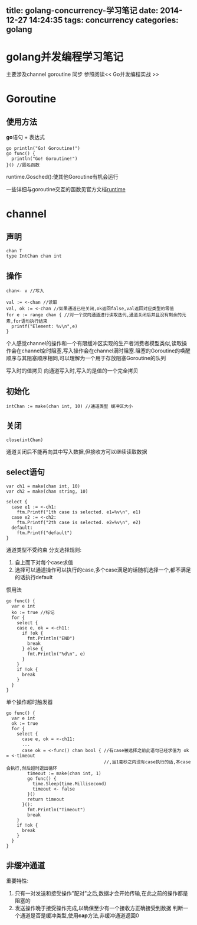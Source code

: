 title: golang-concurrency-学习笔记
date: 2014-12-27 14:24:35
tags: concurrency
categories: golang
---
# golang并发编程学习笔记
主要涉及channel goroutine 同步
参照阅读<< Go并发编程实战 >>

<!--more-->
# Goroutine

## 使用方法
**go**语句 + 表达式
```
go println("Go! Goroutine!")
go func() {
  println("Go! Goroutine!")
}() //匿名函数
```
runtime.Gosched():使其他Goroutine有机会运行

一些详细与goroutine交互的函数见官方文档[runtime](https://golang.org/pkg/runtime)

# channel

## 声明

```
chan T
type IntChan chan int
```

## 操作

```
chan<- v //写入

val := <-chan //读取
val, ok := <-chan //如果通道已经关闭,ok返回false,val返回对应类型的零值
for e := range chan { //对一个双向通道进行读取迭代,通道关闭后并且没有剩余的元素,for语句执行结束
  printf("Element: %v\n",e)
}
```
个人感觉channel的操作和一个有限缓冲区实现的生产者消费者模型类似,读取操作会在channel空时阻塞,写入操作会在channel满时阻塞.阻塞的Goroutine的唤醒顺序与其阻塞顺序相同,可以理解为一个用于存放阻塞Goroutine的队列

写入时的值拷贝
向通道写入时,写入的是值的一个完全拷贝

## 初始化

```
intChan := make(chan int, 10) //通道类型 缓冲区大小
```

## 关闭

```
close(intChan) 
```
通道关闭后不能再向其中写入数据,但接收方可以继续读取数据

## select语句

```
var ch1 = make(chan int, 10)
var ch2 = make(chan string, 10)

select {
  case e1 := <-ch1:
    ftm.Printf("1th case is selected. e1=%v\n", e1)
  case e2 := <-ch2:
    ftm.Printf("2th case is selected. e2=%v\n", e2)
  default:
    ftm.Printf("default") 
}
```
通道类型不受约束
分支选择规则:
1. 自上而下对每个case求值
2. 选择可以通道操作可以执行的case,多个case满足的话随机选择一个,都不满足的话执行default

惯用法
```
go func() {
  var e int
  ko := true //标记
  for {
    select {
    case e, ok = <-ch11:
      if !ok {
        fmt.Println("END")
        break
      } else {
        fmt.Println("%d\n", e)
      }      
    }
    if !ok {
      break
    }
  }
}
```

单个操作超时触发器
```
go func() {
  var e int
  ok := true
  for {
    select {
      case e, ok = <-ch11:
      ...
      case ok = <-func() chan bool { //有case被选择之前此语句已经求值为 ok = <-timeout
                                     //,当1毫秒之内没有case执行的话,本case会执行,然后超时退出循环
        timeout := make(chan int, 1)
        go func() {
          time.Sleep(time.Millisecond)
          timeout <- false
        }()
        return timeout
      }():
        fmt.Println("Timeout")
        break       
    }
    if !ok {
      break
    }
  }
}
```
## 非缓冲通道
重要特性:
1. 只有一对发送和接受操作"配对"之后,数据才会开始传输,在此之前的操作都是阻塞的
2. 发送操作晚于接受操作完成,以确保至少有一个接收方正确接受到数据
判断一个通道是否是缓冲类型,使用**cap**方法,非缓冲通道返回0

